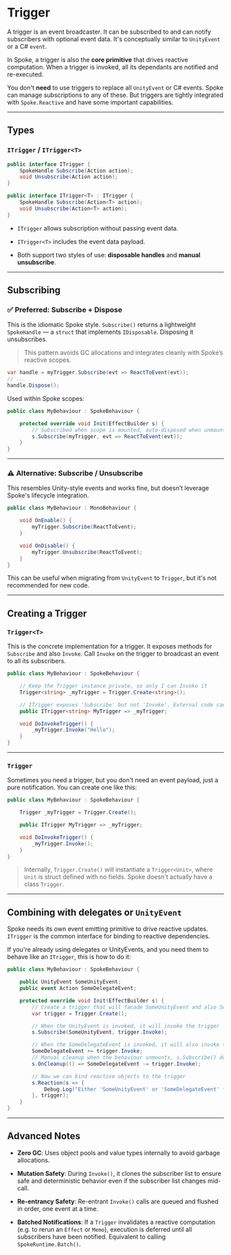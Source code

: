 # Trigger

A trigger is an event broadcaster. It can be subscribed to and can notify subscribers with optional event data. It's conceptually similar to `UnityEvent` or a C# `event`.

In Spoke, a trigger is also the **core primitive** that drives reactive computation. When a trigger is invoked, all its dependants are notified and re-executed.

You don't **need** to use triggers to replace all `UnityEvent` or C# events. Spoke can manage subscriptions to any of these. But triggers are tightly integrated with `Spoke.Reactive` and have some important capabilities.

---

## Types

### `ITrigger` / `ITrigger<T>`

```csharp
public interface ITrigger {
    SpokeHandle Subscribe(Action action);
    void Unsubscribe(Action action);
}

public interface ITrigger<T> : ITrigger {
    SpokeHandle Subscribe(Action<T> action);
    void Unsubscribe(Action<T> action);
}
```

- `ITrigger` allows subscription without passing event data.

- `ITrigger<T>` includes the event data payload.

- Both support two styles of use: **disposable handles** and **manual unsubscribe**.

---

## Subscribing

### ✅ Preferred: Subscribe + Dispose

This is the idiomatic Spoke style. `Subscribe()` returns a lightweight `SpokeHandle` — a `struct` that implements `IDisposable`. Disposing it unsubscribes.

> This pattern avoids GC allocations and integrates cleanly with Spoke’s reactive scopes.

```csharp
var handle = myTrigger.Subscribe(evt => ReactToEvent(evt));
// ...
handle.Dispose();
```

Used within Spoke scopes:

```csharp
public class MyBehaviour : SpokeBehaviour {

    protected override void Init(EffectBuilder s) {
        // Subscribed when scope is mounted, auto-disposed when unmounted
        s.Subscribe(myTrigger, evt => ReactToEvent(evt));
    }
}
```

---

### ⚠️ Alternative: Subscribe / Unsubscribe

This resembles Unity-style events and works fine, but doesn’t leverage Spoke's lifecycle integration.

```csharp
public class MyBehaviour : MonoBehaviour {

    void OnEnable() {
        myTrigger.Subscribe(ReactToEvent);
    }

    void OnDisable() {
        myTrigger.Unsubscribe(ReactToEvent);
    }
}
```

This can be useful when migrating from `UnityEvent` to `Trigger`, but it's not recommended for new code.

---

## Creating a Trigger

### `Trigger<T>`

This is the concrete implementation for a trigger. It exposes methods for `Subscribe` and also `Invoke`. Call `Invoke` on the trigger to broadcast an event to all its subscribers.

```csharp
public class MyBehaviour : SpokeBehaviour {

    // Keep the Trigger instance private, so only I can Invoke it
    Trigger<string> _myTrigger = Trigger.Create<string>();

    // ITrigger exposes 'Subscribe' but not 'Invoke'. External code can subscribe to my trigger, but not call it
    public ITrigger<string> MyTrigger => _myTrigger;

    void DoInvokeTrigger() {
        _myTrigger.Invoke("Hello");
    }
}
```

---

### `Trigger`

Sometimes you need a trigger, but you don't need an event payload, just a pure notification. You can create one like this:

```csharp
public class MyBehaviour : SpokeBehaviour {

    Trigger _myTrigger = Trigger.Create();

    public ITrigger MyTrigger => _myTrigger;

    void DoInvokeTrigger() {
        _myTrigger.Invoke();
    }
}
```

> Internally, `Trigger.Create()` will instantiate a `Trigger<Unit>`, where `Unit` is struct defined with no fields. Spoke doesn't actually have a class `Trigger`.

---

## Combining with delegates or `UnityEvent`

Spoke needs its own event emitting primitive to drive reactive updates. `ITrigger` is the common interface for binding to reactive dependencies.

If you're already using delegates or UnityEvents, and you need them to behave like an `ITrigger`, this is how to do it:

```cs
public class MyBehaviour : SpokeBehaviour {

    public UnityEvent SomeUnityEvent;
    public event Action SomeDelegateEvent;

    protected override void Init(EffectBuilder s) {
        // Create a trigger that will facade SomeUnityEvent and also SomeDelegateEvent
        var trigger = Trigger.Create();

        // When the UnityEvent is invoked, it will invoke the trigger
        s.Subscribe(SomeUnityEvent, trigger.Invoke);

        // When the SomeDelegateEvent is invoked, it will also invoke the trigger
        SomeDelegateEvent += trigger.Invoke;
        // Manual cleanup when the behaviour unmounts, s.Subscribe() does this for us automatically
        s.OnCleanup(() => SomeDelegateEvent -= trigger.Invoke);

        // Now we can bind reactive objects to the trigger
        s.Reaction(s => {
            Debug.Log("Either 'SomeUnityEvent' or 'SomeDelegateEvent' fired");
        }, trigger);
    }
}
```

---

## Advanced Notes

- **Zero GC**: Uses object pools and value types internally to avoid garbage allocations.

- **Mutation Safety**: During `Invoke()`, it clones the subscriber list to ensure safe and deterministic behavior even if the subscriber list changes mid-call.

- **Re-entrancy Safety**: Re-entrant `Invoke()` calls are queued and flushed in order, one event at a time.

- **Batched Notifications**: If a `Trigger` invalidates a reactive computation (e.g. to rerun an `Effect` or `Memo`), execution is deferred until all subscribers have been notified. Equivalent to calling `SpokeRuntime.Batch()`.
